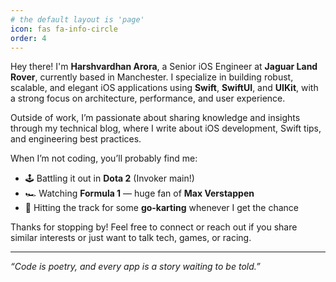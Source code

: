 ```yaml
---
# the default layout is 'page'
icon: fas fa-info-circle
order: 4
---
```


Hey there! I'm **Harshvardhan Arora**, a Senior iOS Engineer at **Jaguar Land Rover**, currently based in Manchester. I specialize in building robust, scalable, and elegant iOS applications using **Swift**, **SwiftUI**, and **UIKit**, with a strong focus on architecture, performance, and user experience.

Outside of work, I’m passionate about sharing knowledge and insights through my technical blog, where I write about iOS development, Swift tips, and engineering best practices.

When I’m not coding, you’ll probably find me:
- 🕹️ Battling it out in **Dota 2** (Invoker main!)
- 🏎️ Watching **Formula 1** — huge fan of **Max Verstappen**
- 🏁 Hitting the track for some **go-karting** whenever I get the chance

Thanks for stopping by! Feel free to connect or reach out if you share similar interests or just want to talk tech, games, or racing.

---

*“Code is poetry, and every app is a story waiting to be told.”*